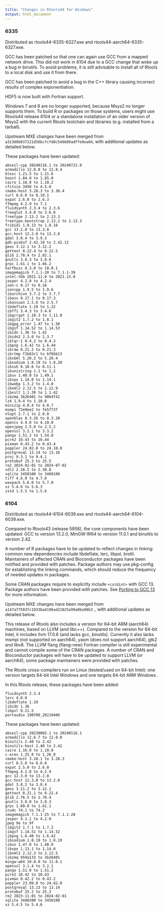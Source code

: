 ```yaml
---
title: "Changes in Rtools44 for Windows"
output: html_document
---
```

### 6335
Distributed as rtools44-6335-6327.exe and rtools44-aarch64-6335-6327.exe.

GCC has been patched so that one can again use GCC from a mapped network
drive.  This did not work in 6104 due to a GCC change that woke up a bug in
binutils.  To avoid problems, it is still advisable to install all of Rtools
to a local disk and use it from there.

GCC has been patched to avoid a bug in the C++ library causing incorrect
results of complex exponentiation.

HDF5 is now built with Fortran support.

Windows 7 and 8 are no longer supported, because Msys2 no longer supports
them.  To build R or packages on those systems, users might use Rtools44
release 6104 or a standalone installation of an older version of Msys2
with the current Rtools toolchain and libraries (e.g.  installed from a
tarball).

Upstream MXE changes have been merged from
`a31368b037221d56bcfcfd8c546b89adffe9ea04`, with additional updates as
detailed below.

These packages have been updated:

```
abseil-cpp 20240116.1 to 20240722.0
armadillo 12.8.0 to 12.8.4
blosc 1.21.5 to 1.21.6
boost 1.84.0 to 1.85.0
cairo 1.18.0 to 1.18.2
cfitsio 3450 to 4.5.0
cmake-host 3.28.3 to 3.30.4
curl 8.6.0 to 8.10.1
expat 2.6.0 to 2.6.3
ffmpeg 4.2.9 to 7.1
fluidsynth 2.3.4 to 2.3.6
freeglut 3.4.0 to 3.6.0
freetype 2.13.2 to 2.13.3
freetype-bootstrap 2.13.2 to 2.13.3
fribidi 1.0.13 to 1.0.16
gcc 13.2.0 to 13.3.0
gcc-host 13.2.0 to 13.3.0
gdal 3.8.4 to 3.9.3
gdk-pixbuf 2.42.10 to 2.42.12
geos 3.12.1 to 3.12.2
gettext 0.22.4 to 0.22.5
glib 2.78.4 to 2.82.1
gnutls 3.8.3 to 3.8.6
grpc 1.61.1 to 1.66.2
harfbuzz 8.3.0 to 10.0.1
imagemagick 7.1.1-28 to 7.1.1-39
intel-tbb 2021.11.0 to 2021.13.0
jasper 4.2.0 to 4.2.4
json-c 0.17 to 0.18
jsoncpp 1.9.5 to 1.9.6
libarchive 3.7.2 to 3.7.7
libass 0.17.1 to 0.17.3
libassuan 2.5.6 to 2.5.7
libdeflate 1.19 to 1.22
libffi 3.4.3 to 3.4.6
libgcrypt 1.10.3 to 1.11.0
libgit2 1.7.2 to 1.8.1
libgpg_error 1.47 to 1.50
libgsf 1.14.52 to 1.14.53
libidn 1.36 to 1.42
libidn2 2.3.0 to 2.3.7
liblqr-1 0.4.2 to 0.4.3
libpng 1.6.42 to 1.6.44
libraw 0.21.2 to 0.21.3
librtmp f1b83c1 to 6f6bb13
libsbml 5.20.2 to 5.20.4
libsodium 1.0.19 to 1.0.20
libssh 0.10.6 to 0.11.1
libunistring 1.1 to 1.2
libuv 1.48.0 to 1.49.1
libvpx 1.14.0 to 1.14.1
libwebp 1.3.2 to 1.4.0
libxml2 2.12.5 to 2.12.9
libxslt 1.1.39 to 1.1.42
libzmq 3b26401 to 90b4f41
lz4 1.9.4 to 1.10.0
minizip 4.0.4 to 4.0.7
msmpi 72e0ee2 to fe5f73f
nlopt 2.7.1 to 2.8.0
openblas 0.3.26 to 0.3.28
opencv 4.9.0 to 4.10.0
openjpeg 2.5.0 to 2.5.2
openssl 3.2.1 to 3.3.2
pango 1.51.2 to 1.54.0
pcre2 10.43 to 10.44
pixman 0.43.2 to 0.43.4
poppler 24.02.0 to 24.10.0
postgresql 13.14 to 13.16
proj 9.3.1 to 9.4.1
protobuf 25.3 to 25.5
re2 2024-02-01 to 2024-07-02
sdl2 2.28.5 to 2.30.8
sqlite 3450100 to 3460100
tiff 4.6.0 to 4.7.0
wavpack 5.6.0 to 5.7.0
xz 5.4.6 to 5.6.3
zstd 1.5.5 to 1.5.6
```

### 6104
Distributed as rtools44-6104-6039.exe and rtools44-aarch64-6104-6039.exe.

Compared to Rtools43 (release 5958), the core components have been updated:
GCC to version 13.2.0, MinGW-W64 to version 11.0.1 and binutils to version
2.42.

A number of R packages have to be updated to reflect changes in linking:
common new dependencies include libdeflate, lerc, libpsl, brotli. 
Maintainers of affected CRAN and Bioconductor packages have been notified
and provided with patches.  Package authors may use pkg-config for
establishing the linking commands, which should reduce the frequency of
needed updates in packages.

Some CRAN packages require to explicitly include `<cstdint>` with GCC 13.
Package authors have been provided with patches. See [Porting to GCC
13](https://gcc.gnu.org/gcc-13/porting_to.html) for more information.

Upstream MXE changes have been merged from
`a147a77503fc1933ba4196ad21025a99a0ba90b3.`, with additional updates as
detailed below.

This release of Rtools also includes a version for 64-bit ARM (aarch64)
machines, based on LLVM (and libc++).  Compared to the version for 64-bit
Intel, it includes llvm 17.0.6 (and lacks gcc, binutils).  Currently it also
lacks msmpi (not supported on aarch64), yasm (does not support aarch64),
gtk2 and libv8.  The LLVM flang (flang-new) Fortran compiler is still
experimental and cannot compile some of the CRAN packages.  A number of CRAN
and Bioconductor packages will have to be updated to support LLVM (or
aarch64), some package maintainers were provided with patches.

The Rtools cross-compilers run on Linux (tested/used on 64-bit Intel): one
version targets 64-bit Intel Windows and one targets 64-bit ARM Windows.

In this Rtools release, these packages have been added:

```
fluidsynth 2.3.4
lerc 4.0.0
libdeflate 1.19
libidn 1.36
libpsl 0.21.5
portaudio 190700_20210406
```

These packages have been updated:

```
abseil-cpp 20230802.1 to 20240116.1
armadillo 12.6.7 to 12.8.0
binutils 2.40 to 2.42
binutils-host 2.40 to 2.42
cairo 1.16.0 to 1.18.0
c-ares 1_25_0 to 1_26_0
cmake-host 3.28.1 to 3.28.3
curl 8.5.0 to 8.6.0
expat 2.5.0 to 2.6.0
ffmpeg 4.2.8 to 4.2.9
gcc 12.3.0 to 13.2.0
gcc-host 12.3.0 to 13.2.0
gdal 3.8.2 to 3.8.4
geos 3.11.2 to 3.12.1
gettext 0.21.1 to 0.22.4
glib 2.76.5 to 2.78.4
gnutls 3.8.0 to 3.8.3
grpc 1.60.0 to 1.61.1
icu4c 74.1 to 74.2
imagemagick 7.1.1-25 to 7.1.1-28
jasper 4.1.1 to 4.2.0
jpeg 9e to 9f
libgit2 1.7.1 to 1.7.2
libgsf 1.14.51 to 1.14.52
libpng 1.6.40 to 1.6.42
libsodium 1.0.18 to 1.0.19
libuv 1.47.0 to 1.48.0
libvpx 1.13.1 to 1.14.0
libxml2 2.12.3 to 2.12.5
libzmq 959a133 to 3b26401
mingw-w64 10.0.0 to 11.0.1
openssl 3.1.4 to 3.2.1
pango 1.51.0 to 1.51.2
pcre2 10.42 to 10.43
pixman 0.42.2 to 0.43.2
poppler 23.09.0 to 24.02.0
postgresql 13.13 to 13.14
protobuf 25.2 to 25.3
re2 2023-11-01 to 2024-02-01
sqlite 3440200 to 3450100
xz 5.4.5 to 5.4.6
```
